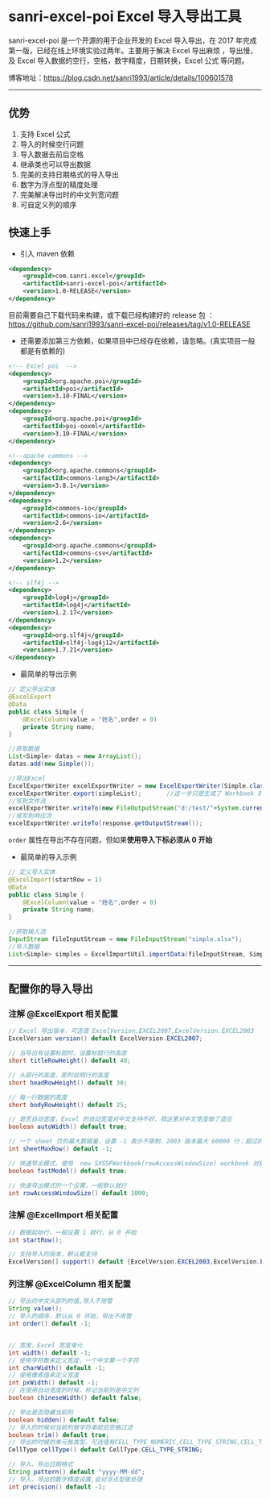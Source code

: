 # sanri-excel-poi Excel 导入导出工具

sanri-excel-poi 是一个开源的用于企业开发的 Excel 导入导出，在 2017 年完成第一版，已经在线上环境实验过两年。主要用于解决 Excel 导出麻烦 ，导出慢，及 Excel 导入数据的空行，空格，数字精度，日期转换，Excel 公式 等问题。

博客地址：https://blog.csdn.net/sanri1993/article/details/100601578

-----

## 优势

1. 支持 Excel 公式 
2. 导入的时候空行问题
3. 导入数据去前后空格
4. 继承类也可以导出数据
5. 完美的支持日期格式的导入导出
6. 数字为浮点型的精度处理
7. 完美解决导出时的中文列宽问题
8. 可自定义列的顺序

## 快速上手

* 引入 maven 依赖

```xml
<dependency>
    <groupId>com.sanri.excel</groupId>
    <artifactId>sanri-excel-poi</artifactId>
    <version>1.0-RELEASE</version>
</dependency>
```

目前需要自己下载代码来构建，或下载已经构建好的 release 包 ：
https://github.com/sanri1993/sanri-excel-poi/releases/tag/v1.0-RELEASE

* 还需要添加第三方依赖，如果项目中已经存在依赖，请忽略。(真实项目一般都是有依赖的)

```xml
<!-- Excel poi  -->
<dependency>
    <groupId>org.apache.poi</groupId>
    <artifactId>poi</artifactId>
    <version>3.10-FINAL</version>
</dependency>
<dependency>
    <groupId>org.apache.poi</groupId>
    <artifactId>poi-ooxml</artifactId>
    <version>3.10-FINAL</version>
</dependency>

<!--apache commons -->
<dependency>
    <groupId>org.apache.commons</groupId>
    <artifactId>commons-lang3</artifactId>
    <version>3.8.1</version>
</dependency>
<dependency>
    <groupId>commons-io</groupId>
    <artifactId>commons-io</artifactId>
    <version>2.6</version>
</dependency>
<dependency>
    <groupId>org.apache.commons</groupId>
    <artifactId>commons-csv</artifactId>
    <version>1.2</version>
</dependency>

<!-- slf4j -->
<dependency>
    <groupId>log4j</groupId>
    <artifactId>log4j</artifactId>
    <version>1.2.17</version>
</dependency>
<dependency>
    <groupId>org.slf4j</groupId>
    <artifactId>slf4j-log4j12</artifactId>
    <version>1.7.21</version>
</dependency>
```

* 最简单的导出示例

```java
// 定义导出实体
@ExcelExport
@Data
public class Simple {
    @ExcelColumn(value = "姓名",order = 0)
    private String name;
}

//获取数据
List<Simple> datas = new ArrayList();
datas.add(new Simple());

//导出Excel 
ExcelExportWriter excelExportWriter = new ExcelExportWriter(Simple.class);
excelExportWriter.export(simpleList);		//这一步只是生成了 Workbook 的数据，还需要用户来决定输出到哪
//写到文件流
excelExportWriter.writeTo(new FileOutputStream("d:/test/"+System.currentTimeMillis()+".xlsx"));
//或写到响应流
excelExportWriter.writeTo(response.getOutputStream());
```

 `order` 属性在导出不存在问题，但如果**使用导入下标必须从 0 开始**



* 最简单的导入示例

```java
// 定义导入实体
@ExcelImport(startRow = 1)
@Data
public class Simple {
    @ExcelColumn(value = "姓名",order = 0)
    private String name;
}

//获取输入流
InputStream fileInputStream = new FileInputStream("simple.xlsx");
//导入数据
List<Simple> simples = ExcelImportUtil.importData(fileInputStream, Simple.class);
```

-----

## 配置你的导入导出

### 注解 @ExcelExport 相关配置

```java
// Excel 导出版本，可选值 ExcelVersion.EXCEL2007,ExcelVersion.EXCEL2003
ExcelVersion version() default ExcelVersion.EXCEL2007;

// 当导出有设置标题时，设置标题行的高度
short titleRowHeight() default 40;

// 头部行的高度，即列说明行的高度 
short headRowHeight() default 30;

// 每一行数据的高度
short bodyRowHeight() default 25;

// 是否自动宽度，Excel 的自动宽度对中文支持不好，我这里对中文宽度做了适应
boolean autoWidth() default true;

// 一个 sheet 页的最大数据量，设置 -1 表示不限制，2003 版本最大 60000 行；超过的行数会另起 sheet 页
int sheetMaxRow() default -1;

// 快速导出模式，使用  new SXSSFWorkbook(rowAccessWindowSize) workbook 对象 
boolean fastModel() default true;

// 快速导出模式的一个设置，一般默认就行
int rowAccessWindowSize() default 1000;

```

### 注解 @ExcelImport 相关配置

```java
// 数据起始行，一般设置 1 就行，从 0 开始
int startRow();

// 支持导入的版本，默认都支持
ExcelVersion[] support() default {ExcelVersion.EXCEL2003,ExcelVersion.EXCEL2007};
```



### 列注解 @ExcelColumn 相关配置

```java
// 导出的中文头部列的值,导入不用管
String value();
// 导入的顺序，默认从 0 开始，导出不用管
int order() default -1;


// 宽度，Excel 宽度单元
int width() default -1;
// 使用字符数来定义宽度，一个中文算一个字符
int charWidth() default -1;
// 使用像素值来定义宽度
int pxWidth() default -1;
// 在使用自动宽度的时候，标记当前列是中文列
boolean chineseWidth() default false;

// 导出是否隐藏当前列
boolean hidden() default false;
// 导入的时候对当前列做字符串前后空格过滤 
boolean trim() default true;
// 导出的时候的单元格类型，可选值有CELL_TYPE_NUMERIC,CELL_TYPE_STRING,CELL_TYPE_BLANK,CELL_TYPE_BOOLEAN
CellType cellType() default CellType.CELL_TYPE_STRING;

// 导入、导出日期格式
String pattern() default "yyyy-MM-dd";
// 导入、导出的数字精度设置,会对浮点型做处理
int precision() default -1;
```
